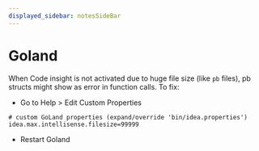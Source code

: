 ```yaml
---
displayed_sidebar: notesSideBar
---
```


# Goland

When Code insight is not activated due to huge file size (like `pb` files), pb structs might show as error in function calls. To fix:
- Go to Help > Edit Custom Properties

```
# custom GoLand properties (expand/override 'bin/idea.properties')
idea.max.intellisense.filesize=99999
```

- Restart Goland
